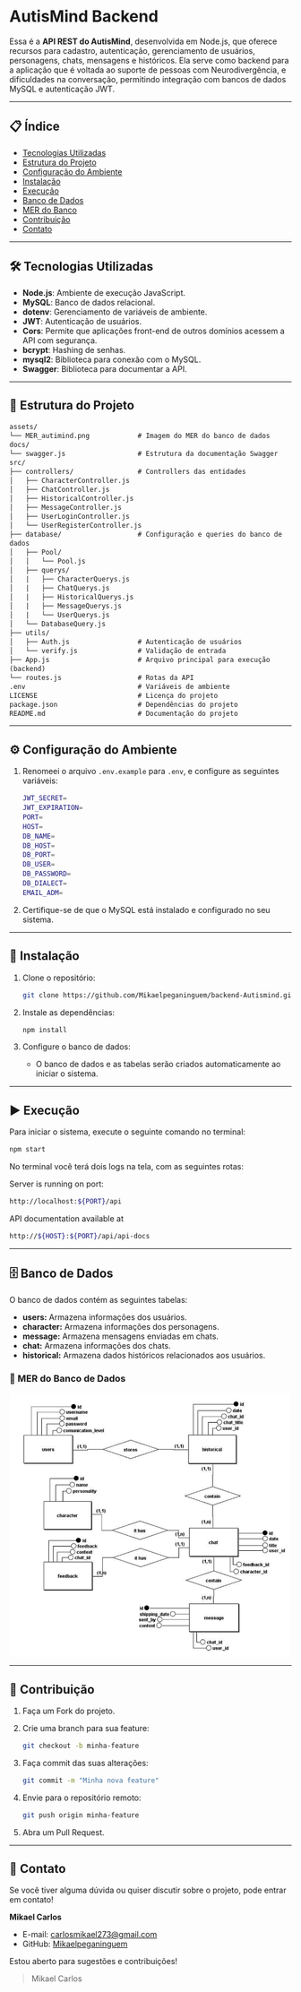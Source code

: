 # AutisMind Backend

Essa é a **API REST do AutisMind**, desenvolvida em Node.js, que oferece recursos para cadastro, autenticação, gerenciamento de usuários, personagens, chats, mensagens e históricos. Ela serve como backend para a aplicação que é voltada ao suporte de pessoas com Neurodivergência, e dificuldades na conversação, permitindo integração com bancos de dados MySQL e autenticação JWT.

---

## 📋 Índice

- [Tecnologias Utilizadas](#tecnologias-utilizadas)
- [Estrutura do Projeto](#estrutura-do-projeto)
- [Configuração do Ambiente](#configuração-do-ambiente)
- [Instalação](#instalação)
- [Execução](#execução)
- [Banco de Dados](#banco-de-dados)
- [MER do Banco](#mer-do-banco-de-dados)
- [Contribuição](#contribuição)
- [Contato](#contato)

---

## 🛠 Tecnologias Utilizadas

- **Node.js**: Ambiente de execução JavaScript.
- **MySQL**: Banco de dados relacional.
- **dotenv**: Gerenciamento de variáveis de ambiente.
- **JWT**: Autenticação de usuários.
- **Cors**: Permite que aplicações front-end de outros domínios acessem a API com segurança.
- **bcrypt**: Hashing de senhas.
- **mysql2**: Biblioteca para conexão com o MySQL.
- **Swagger**: Biblioteca para documentar a API.

---

## 📂 Estrutura do Projeto

```plaintext
assets/
└── MER_autimind.png            # Imagem do MER do banco de dados
docs/
└── swagger.js                  # Estrutura da documentação Swagger
src/
├── controllers/                # Controllers das entidades
│   ├── CharacterController.js
│   ├── ChatController.js
│   ├── HistoricalController.js
│   ├── MessageController.js
│   ├── UserLoginController.js
│   └── UserRegisterController.js
├── database/                   # Configuração e queries do banco de dados
│   ├── Pool/
│   │   └── Pool.js
│   ├── querys/
│   |   ├── CharacterQuerys.js
│   |   ├── ChatQuerys.js
│   |   ├── HistoricalQuerys.js
│   |   ├── MessageQuerys.js
│   |   └── UserQuerys.js
│   └── DatabaseQuery.js
├── utils/
│   ├── Auth.js                 # Autenticação de usuários
│   └── verify.js               # Validação de entrada
├── App.js                      # Arquivo principal para execução (backend)
└── routes.js                   # Rotas da API
.env                            # Variáveis de ambiente
LICENSE                         # Licença do projeto
package.json                    # Dependências do projeto
README.md                       # Documentação do projeto
```

---
## ⚙️ Configuração do Ambiente

1. Renomeei o arquivo `.env.example` para `.env`, e configure as seguintes variáveis:

    ```bash
    JWT_SECRET=
    JWT_EXPIRATION=
    PORT=
    HOST=
    DB_NAME=
    DB_HOST=
    DB_PORT=
    DB_USER=
    DB_PASSWORD=
    DB_DIALECT=
    EMAIL_ADM=
    ```

2. Certifique-se de que o MySQL está instalado e configurado no seu sistema.

---

## 🚀 Instalação

1. Clone o repositório:
    ```bash
    git clone https://github.com/Mikaelpeganinguem/backend-Autismind.git
    ```

2. Instale as dependências:
    ```bash
    npm install
    ```

3. Configure o banco de dados:
    - O banco de dados e as tabelas serão criados automaticamente ao iniciar o sistema.

---

## ▶️ Execução

Para iniciar o sistema, execute o seguinte comando no terminal:

```bash
npm start
```

No terminal você terá dois logs na tela, com as seguintes rotas:

Server is running on port:
```bash
http://localhost:${PORT}/api
```

API documentation available at 
```bash
http://${HOST}:${PORT}/api/api-docs
```

---

## 🗄 Banco de Dados

O banco de dados contém as seguintes tabelas:

- **users:** Armazena informações dos usuários.
- **character:** Armazena informações dos personagens.
- **message:** Armazena mensagens enviadas em chats.
- **chat:** Armazena informações dos chats.
- **historical:** Armazena dados históricos relacionados aos usuários.


### 🧩 MER do Banco de Dados

<img src="./assets/MER_autimind.png" width=500 heigth=500>

---

## 🤝 Contribuição

1. Faça um Fork do projeto.
2. Crie uma branch para sua feature:
    ```bash
    git checkout -b minha-feature
    ```

3. Faça commit das suas alterações:
    ```bash
    git commit -m "Minha nova feature"
    ```

4. Envie para o repositório remoto:
    ```bash
    git push origin minha-feature
    ```

5. Abra um Pull Request.

---

## 📧 Contato

Se você tiver alguma dúvida ou quiser discutir sobre o projeto, pode entrar em contato!

**Mikael Carlos**
- E-mail: carlosmikael273@gmail.com
- GitHub: [Mikaelpeganinguem](https://github.com/MIkaelpeganinguem)


Estou aberto para sugestões e contribuições!


> Mikael Carlos
